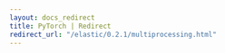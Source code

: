 ```yaml
---
layout: docs_redirect
title: PyTorch | Redirect
redirect_url: "/elastic/0.2.1/multiprocessing.html"
---
```

